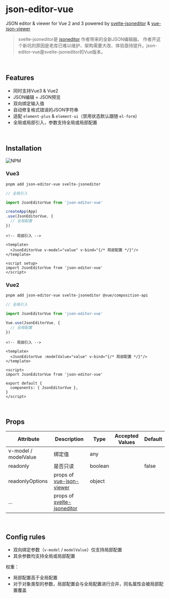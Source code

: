 # json-editor-vue

JSON editor & viewer for Vue 2 and 3 powered
by [svelte-jsoneditor](https://github.com/josdejong/svelte-jsoneditor)
& [vue-json-viewer](https://github.com/chenfengjw163/vue-json-viewer)

> svelte-jsoneditor是 [jsoneditor](https://github.com/josdejong/jsoneditor) 作者带来的全新JSON编辑器。
> 作者开这个新坑的原因是老库已难以维护、架构需要大改、体验亟待提升。json-editor-vue是svelte-jsoneditor的Vue版本。

<br>

## Features

- 同时支持Vue3 & Vue2
- JSON编辑 + JSON预览
- 双向绑定输入值
- 自动修复格式错误的JSON字符串
- 适配 `element-plus` & `element-ui`（禁用状态默认跟随 `el-form`）
- 全局或局部引入，参数支持全局或局部配置

<br>

## Installation

![NPM](https://nodei.co/npm/json-editor-vue.png)

### Vue3

```bash
pnpm add json-editor-vue svelte-jsoneditor
```

```ts
// 全局引入

import JsonEditorVue from 'json-editor-vue'

createApp(App)
.use(JsonEditorVue, {
  // 全局配置
})
```

```vue
<!-- 局部引入 -->

<template>
  <JsonEditorVue v-model="value" v-bind="{/* 局部配置 */}"/>
</template>

<script setup>
import JsonEditorVue from 'json-editor-vue'
</script>
```

### Vue2

```bash
pnpm add json-editor-vue svelte-jsoneditor @vue/composition-api
```

```ts
// 全局引入

import JsonEditorVue from 'json-editor-vue'

Vue.use(JsonEditorVue, {
  // 全局配置
})
```

```vue
<!-- 局部引入 -->

<template>
  <JsonEditorVue :modelValue="value" v-bind="{/* 局部配置 */}"/>
</template>

<script>
import JsonEditorVue from 'json-editor-vue'

export default {
  components: { JsonEditorVue },
}
</script>
```

<br>

## Props

| Attribute | Description | Type | Accepted Values | Default |
| --- | --- | --- | --- | --- |
| v-model / modelValue | 绑定值 | any | | |
| readonly | 是否只读 | boolean | | false |
| readonlyOptions | props of [vue-json-viewer](https://github.com/chenfengjw163/vue-json-viewer) | object | | |
| ... | props of [svelte-jsoneditor](https://github.com/josdejong/svelte-jsoneditor/) | | | |

<br>

## Config rules

- 双向绑定参数（`v-model` / `modelValue`）仅支持局部配置
- 其余参数均支持全局或局部配置

权重：

- 局部配置高于全局配置
- 对于对象类型的参数，局部配置会与全局配置进行合并，同名属性会被局部配置覆盖

